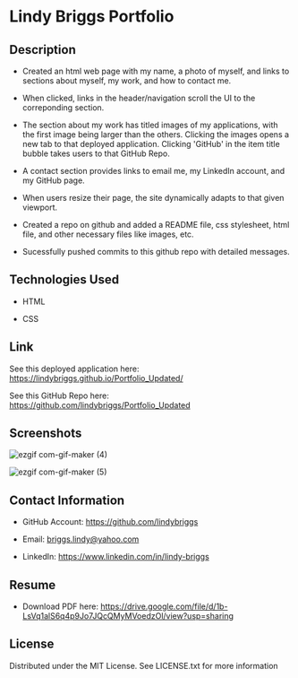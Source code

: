 # Lindy Briggs Portfolio

## Description

* Created an html web page with my name, a photo of myself, and links to sections about myself, my work, and how to contact me.

* When clicked, links in the header/navigation scroll the UI to the correponding section.

* The section about my work has titled images of my applications, with the first image being larger than the others. Clicking the images opens a new tab to that deployed application. Clicking 'GitHub' in the item title bubble takes users to that GitHub Repo.

* A contact section provides links to email me, my LinkedIn account, and my GitHub page.

* When users resize their page, the site dynamically adapts to that given viewport.

* Created a repo on github and added a README file, css stylesheet, html file, and other necessary files like images, etc.

* Sucessfully pushed commits to this github repo with detailed messages.


## Technologies Used

* HTML

* CSS


## Link

See this deployed application here: https://lindybriggs.github.io/Portfolio_Updated/

See this GitHub Repo here: https://github.com/lindybriggs/Portfolio_Updated

## Screenshots

![ezgif com-gif-maker (4)](https://user-images.githubusercontent.com/101146153/163284313-37b75bc2-e4ad-4abd-be78-e6c1ce6a378f.gif)

![ezgif com-gif-maker (5)](https://user-images.githubusercontent.com/101146153/163284743-98fbb514-cc46-40d1-ab2e-cdd192ca1de2.gif)

## Contact Information

* GitHub Account: https://github.com/lindybriggs

* Email: briggs.lindy@yahoo.com 

* LinkedIn: https://www.linkedin.com/in/lindy-briggs

## Resume

* Download PDF here: https://drive.google.com/file/d/1b-LsVq1alS6q4p9Jo7JQcQMyMVoedzOl/view?usp=sharing

## License

Distributed under the MIT License. See LICENSE.txt for more information